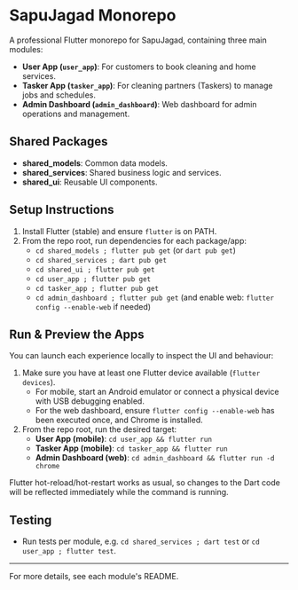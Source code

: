# SapuJagad Monorepo

A professional Flutter monorepo for SapuJagad, containing three main modules:

- **User App (`user_app`)**: For customers to book cleaning and home services.
- **Tasker App (`tasker_app`)**: For cleaning partners (Taskers) to manage jobs and schedules.
- **Admin Dashboard (`admin_dashboard`)**: Web dashboard for admin operations and management.

## Shared Packages
- **shared_models**: Common data models.
- **shared_services**: Shared business logic and services.
- **shared_ui**: Reusable UI components.

## Setup Instructions

1. Install Flutter (stable) and ensure `flutter` is on PATH.
2. From the repo root, run dependencies for each package/app:
   - `cd shared_models ; flutter pub get` (or `dart pub get`)
   - `cd shared_services ; dart pub get`
   - `cd shared_ui ; flutter pub get`
   - `cd user_app ; flutter pub get`
   - `cd tasker_app ; flutter pub get`
   - `cd admin_dashboard ; flutter pub get` (and enable web: `flutter config --enable-web` if needed)

## Run & Preview the Apps

You can launch each experience locally to inspect the UI and behaviour:

1. Make sure you have at least one Flutter device available (`flutter devices`).
   - For mobile, start an Android emulator or connect a physical device with USB debugging enabled.
   - For the web dashboard, ensure `flutter config --enable-web` has been executed once, and Chrome is installed.
2. From the repo root, run the desired target:
   - **User App (mobile)**: `cd user_app && flutter run`
   - **Tasker App (mobile)**: `cd tasker_app && flutter run`
   - **Admin Dashboard (web)**: `cd admin_dashboard && flutter run -d chrome`

Flutter hot-reload/hot-restart works as usual, so changes to the Dart code will be reflected immediately while the command is running.

## Testing
- Run tests per module, e.g. `cd shared_services ; dart test` or `cd user_app ; flutter test`.

---

For more details, see each module's README.
